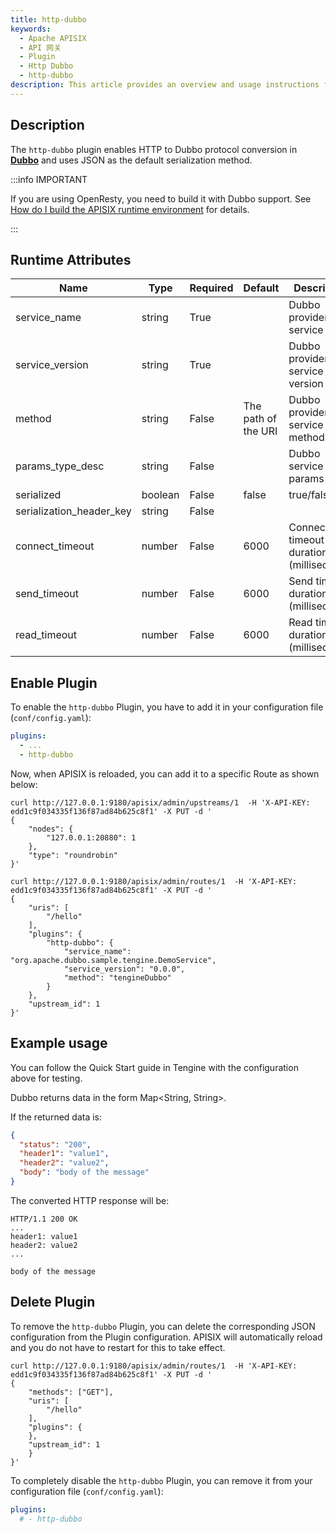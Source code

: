 ```yaml
---
title: http-dubbo
keywords:
  - Apache APISIX
  - API 网关
  - Plugin
  - Http Dubbo
  - http-dubbo
description: This article provides an overview and usage instructions for the Apache APISIX http-dubbo plugin.
---
```


<!--
#
# Licensed to the Apache Software Foundation (ASF) under one or more
# contributor license agreements.  See the NOTICE file distributed with
# this work for additional information regarding copyright ownership.
# The ASF licenses this file to You under the Apache License, Version 2.0
# (the "License"); you may not use this file except in compliance with
# the License.  You may obtain a copy of the License at
#
#     http://www.apache.org/licenses/LICENSE-2.0
#
# Unless required by applicable law or agreed to in writing, software
# distributed under the License is distributed on an "AS IS" BASIS,
# WITHOUT WARRANTIES OR CONDITIONS OF ANY KIND, either express or implied.
# See the License for the specific language governing permissions and
# limitations under the License.
#
-->

## Description

The `http-dubbo` plugin enables HTTP to Dubbo protocol conversion in [**Dubbo**](https://cn.dubbo.apache.org/en/) and uses JSON as the default serialization method.

:::info IMPORTANT

If you are using OpenResty, you need to build it with Dubbo support. See [How do I build the APISIX runtime environment](./../FAQ.md#how-do-i-build-the-apisix-runtime-environment) for details.

:::

## Runtime Attributes

| Name                     | Type    | Required | Default            | Description                                |
|--------------------------|---------| ---------|--------------------|--------------------------------------------|
| service_name             | string  | True  |                    | Dubbo provider service name                |
| service_version          | string  | True    |                    | Dubbo provider service version             |
| method                   | string  | False    | The path of the URI | Dubbo provider service method              |
| params_type_desc         | string  | False    |                    | Dubbo service params                       |
| serialized               | boolean | False    | false              | true/false	                                |
| serialization_header_key | string  | False    |                    |                                            |
| connect_timeout          | number  | False    | 6000               | Connection timeout duration (milliseconds) |
| send_timeout             | number  | False    | 6000               | Send timeout duration (milliseconds)       |
| read_timeout             | number  | False    | 6000               | Read timeout duration (milliseconds)       |

## Enable Plugin

To enable the `http-dubbo` Plugin, you have to add it in your configuration file (`conf/config.yaml`):

```yaml title="conf/config.yaml"
plugins:
  - ...
  - http-dubbo
```

Now, when APISIX is reloaded, you can add it to a specific Route as shown below:

```shell
curl http://127.0.0.1:9180/apisix/admin/upstreams/1  -H 'X-API-KEY: edd1c9f034335f136f87ad84b625c8f1' -X PUT -d '
{
    "nodes": {
        "127.0.0.1:20880": 1
    },
    "type": "roundrobin"
}'

curl http://127.0.0.1:9180/apisix/admin/routes/1  -H 'X-API-KEY: edd1c9f034335f136f87ad84b625c8f1' -X PUT -d '
{
    "uris": [
        "/hello"
    ],
    "plugins": {
        "http-dubbo": {
            "service_name": "org.apache.dubbo.sample.tengine.DemoService",
            "service_version": "0.0.0",
            "method": "tengineDubbo"
        }
    },
    "upstream_id": 1
}'
```

## Example usage

You can follow the Quick Start guide in Tengine with the configuration above for testing.

Dubbo returns data in the form Map<String, String>.

If the returned data is:

```json
{
  "status": "200",
  "header1": "value1",
  "header2": "value2",
  "body": "body of the message"
}
```

The converted HTTP response will be:

```
HTTP/1.1 200 OK
...
header1: value1
header2: value2
...

body of the message
```

## Delete Plugin

To remove the `http-dubbo` Plugin, you can delete the corresponding JSON configuration from the Plugin configuration. APISIX will automatically reload and you do not have to restart for this to take effect.

```shell
curl http://127.0.0.1:9180/apisix/admin/routes/1  -H 'X-API-KEY: edd1c9f034335f136f87ad84b625c8f1' -X PUT -d '
{
    "methods": ["GET"],
    "uris": [
        "/hello"
    ],
    "plugins": {
    },
    "upstream_id": 1
    }
}'
```

To completely disable the `http-dubbo` Plugin, you can remove it from your configuration file (`conf/config.yaml`):

```yaml title="conf/config.yaml"
plugins:
  # - http-dubbo
```
